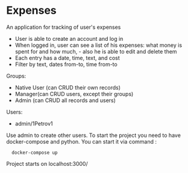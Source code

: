 # Expenses

An application for tracking of user's expenses

* User is able to create an account and log in
* When logged in, user can see a list of his expenses: what money is spent for and how much, - also he is able to edit and delete them
* Each entry has a date, time, text, and cost
* Filter by text, dates from-to, time from-to


Groups:

* Native User (can CRUD their own records)
* Manager(can CRUD users, except their groups)
* Admin (can CRUD all records and users)

Users:

* admin/1Petrov1

Use admin to create other users.
To start the project you need to have docker-compose and python. You can start it via command :
```
  docker-compose up
```
Project starts on localhost:3000/
